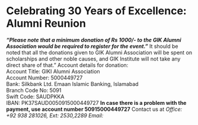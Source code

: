 # Celebrating 30 Years of Excellence: Alumni Reunion
**_“Please note that a minimum donation of Rs 1000/- to the GIK Alumni Association would be required to register for the event.”_**
It should be noted that all the donations given to GIK Alumni Association will be spent on scholarships and other noble causes, and GIK Institute will not take any direct share of that.”
Account details for donation:  
Account Title: GIKI Alumni Association  
Account Number: 5000449727  
Bank: Silkbank Ltd. Emaan Islamic Banking, Islamabad  
Branch Code No: 5091  
Swift Code: SAUDPKKA  
IBAN: PK37SAUD0050915000449727
**In case there is a problem with the payment, use account number 50915000449727**
Contact us at  _Office: +92 938 281026, Ext: 2530,2289_
_Email:_
